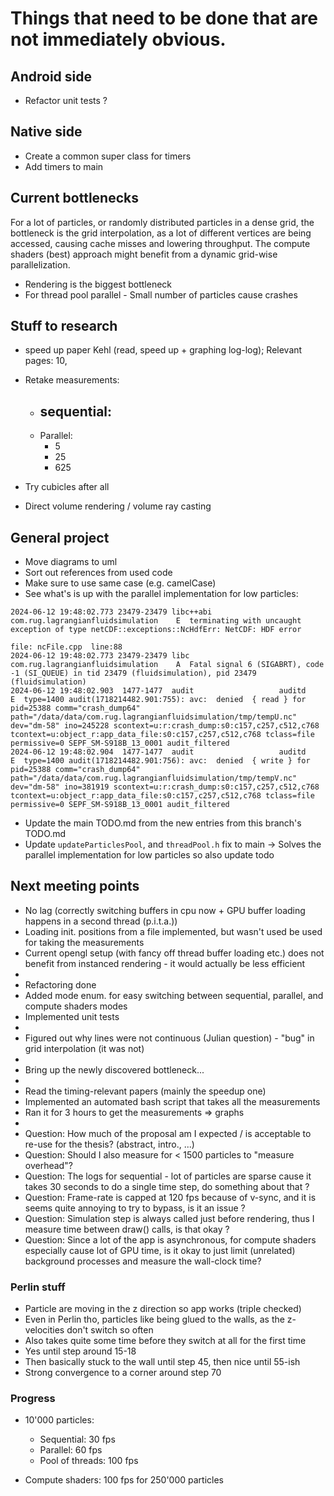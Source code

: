 # Things that need to be done that are not immediately obvious.

## Android side
- Refactor unit tests ?

## Native side
- Create a common super class for timers
- Add timers to main

## Current bottlenecks
For a lot of particles, or randomly distributed particles in a dense grid, the bottleneck is
the grid interpolation, as a lot of different vertices are being accessed, causing cache misses
and lowering throughput. The compute shaders (best) approach might benefit from a dynamic
grid-wise parallelization.
- Rendering is the biggest bottleneck
- For thread pool parallel - Small number of particles cause crashes 


## Stuff to research
- speed up paper Kehl (read, speed up + graphing log-log); Relevant pages: 10, 
- Retake measurements:
  - sequential:
    - 
  - Parallel:
    - 5
    - 25
    - 625

- Try cubicles after all
- Direct volume rendering / volume ray casting

## General project
- Move diagrams to uml
- Sort out references from used code
- Make sure to use same case (e.g. camelCase)
- See what's is up with the parallel implementation for low particles:
```logcat
2024-06-12 19:48:02.773 23479-23479 libc++abi               com.rug.lagrangianfluidsimulation    E  terminating with uncaught exception of type netCDF::exceptions::NcHdfErr: NetCDF: HDF error
                                                                                                    file: ncFile.cpp  line:88
2024-06-12 19:48:02.773 23479-23479 libc                    com.rug.lagrangianfluidsimulation    A  Fatal signal 6 (SIGABRT), code -1 (SI_QUEUE) in tid 23479 (fluidsimulation), pid 23479 (fluidsimulation)
2024-06-12 19:48:02.903  1477-1477  audit                   auditd                               E  type=1400 audit(1718214482.901:755): avc:  denied  { read } for  pid=25388 comm="crash_dump64" path="/data/data/com.rug.lagrangianfluidsimulation/tmp/tempU.nc" dev="dm-58" ino=245228 scontext=u:r:crash_dump:s0:c157,c257,c512,c768 tcontext=u:object_r:app_data_file:s0:c157,c257,c512,c768 tclass=file permissive=0 SEPF_SM-S918B_13_0001 audit_filtered
2024-06-12 19:48:02.904  1477-1477  audit                   auditd                               E  type=1400 audit(1718214482.901:756): avc:  denied  { write } for  pid=25388 comm="crash_dump64" path="/data/data/com.rug.lagrangianfluidsimulation/tmp/tempV.nc" dev="dm-58" ino=381919 scontext=u:r:crash_dump:s0:c157,c257,c512,c768 tcontext=u:object_r:app_data_file:s0:c157,c257,c512,c768 tclass=file permissive=0 SEPF_SM-S918B_13_0001 audit_filtered
```
- Update the main TODO.md from the new entries from this branch's TODO.md
- Update `updateParticlesPool`, and `threadPool.h` fix to main -> Solves the parallel implementation for low particles so also update todo

## Next meeting points
- No lag (correctly switching buffers in cpu now + GPU buffer loading happens in a second thread (p.i.t.a.))
- Loading init. positions from a file implemented, but wasn't used be used for taking the measurements
- Current opengl setup (with fancy off thread buffer loading etc.) does not benefit from instanced rendering - it would actually be less efficient
- 
- Refactoring done
- Added mode enum. for easy switching between sequential, parallel, and compute shaders modes
- Implemented unit tests
- 
- Figured out why lines were not continuous (Julian question) - "bug" in grid interpolation (it was not)
-
- Bring up the newly discovered bottleneck...
- 
- Read the timing-relevant papers (mainly the speedup  one)
- Implemented an automated bash script that takes all the measurements
- Ran it for 3 hours to get the measurements => graphs
- 
- Question: How much of the proposal am I expected / is acceptable to re-use for the thesis? (abstract, intro., ...)
- Question: Should I also measure for < 1500 particles to "measure overhead"?
- Question: The logs for sequential - lot of particles are sparse cause it takes 30 seconds to do a single time step, do something about that ?
- Question: Frame-rate is capped at 120 fps because of v-sync, and it is seems quite annoying to try to bypass, is it an issue ?
- Question: Simulation step is always called just before rendering, thus I measure time between draw() calls, is that okay ?
- Question: Since a lot of the app is asynchronous, for compute shaders especially cause lot of GPU time, is it okay to just limit (unrelated) background processes and measure the wall-clock time?

### Perlin stuff
- Particle are moving in the z direction so app works (triple checked)
- Even in Perlin tho, particles like being glued to the walls, as the z-velocities don't switch so often
- Also takes quite some time before they switch at all for the first time
- Yes until step around 15-18
- Then basically stuck to the wall until step 45, then nice until 55-ish
- Strong convergence to a corner around step 70

### Progress
- 10'000 particles:
  - Sequential: 30 fps
  - Parallel: 60 fps
  - Pool of threads: 100 fps
  
- Compute shaders: 100 fps for 250'000 particles
